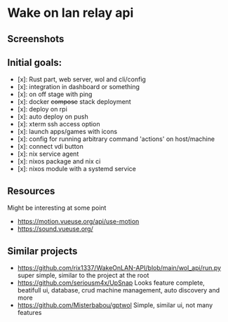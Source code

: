 # Wake on lan relay api

## Screenshots

[](screenshots/2025-01-21_Chromium-browser_1920x1060_001.png)

## Initial goals:

- [x]: Rust part, web server, wol and cli/config
- [x]: integration in dashboard or something
- [x]: on off stage with ping
- [x]: docker ~~compose~~ stack deployment
- [x]: deploy on rpi
- [x]: auto deploy on push
- [x]: xterm ssh access option
- [x]: launch apps/games with icons
- [x]: config for running arbitrary command 'actions' on host/machine
- [x]: connect vdi button
- [x]: nix service agent
- [x]: nixos package and nix ci
- [x]: nixos module with a systemd service

## Resources

Might be interesting at some point

- https://motion.vueuse.org/api/use-motion
- https://sound.vueuse.org/

## Similar projects

- https://github.com/rix1337/WakeOnLAN-API/blob/main/wol_api/run.py super
  simple, similar to the project at the root
- https://github.com/seriousm4x/UpSnap Looks feature complete, beatifull ui,
  database, crud machine management, auto discovery and more
- https://github.com/Misterbabou/gptwol Simple, similar ui, not many features
